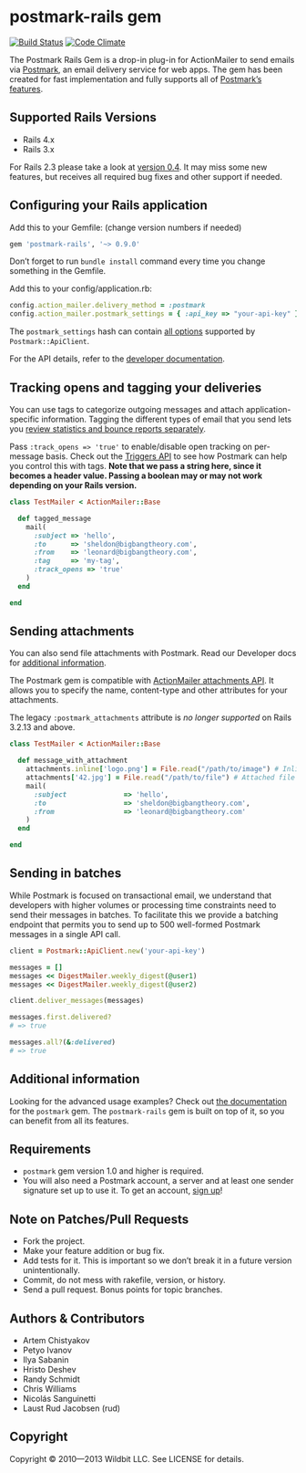 # postmark-rails gem

[![Build Status](https://travis-ci.org/wildbit/postmark-rails.svg?branch=master)](https://travis-ci.org/wildbit/postmark-rails) [![Code Climate](https://codeclimate.com/github/wildbit/postmark-rails/badges/gpa.svg)](https://codeclimate.com/github/wildbit/postmark-rails)

The Postmark Rails Gem is a drop-in plug-in for ActionMailer to send emails via [Postmark](https://postmarkapp.com), an email delivery service for web apps. The gem has been created for fast implementation and fully supports all of [Postmark’s features](https://postmarkapp.com/why-postmark).

## Supported Rails Versions

* Rails 4.x
* Rails 3.x

For Rails 2.3 please take a look at [version 0.4](https://github.com/wildbit/postmark-rails/tree/v0.4.2). It may miss some new features, but receives all required bug fixes and other support if needed.

## Configuring your Rails application

Add this to your Gemfile: (change version numbers if needed)

``` ruby
gem 'postmark-rails', '~> 0.9.0'
```

Don’t forget to run `bundle install` command every time you change something in the Gemfile.

Add this to your config/application.rb:

``` ruby
config.action_mailer.delivery_method = :postmark
config.action_mailer.postmark_settings = { :api_key => "your-api-key" }
```

The `postmark_settings` hash can contain [all options](https://github.com/wildbit/postmark-gem#communicating-with-the-api) supported by `Postmark::ApiClient`.

For the API details, refer to the [developer documentation](http://developer.postmarkapp.com).

## Tracking opens and tagging your deliveries

You can use tags to categorize outgoing messages and attach application-specific information. Tagging the different types of email that you send lets you [review statistics and bounce reports separately](http://developer.postmarkapp.com/developer-build.html#message-format).

Pass `:track_opens => 'true'` to enable/disable open tracking on per-message basis. Check out the [Triggers API](https://github.com/wildbit/postmark-gem/wiki/The-Triggers-API-Support) to see how Postmark can help you control this with tags. **Note that we pass a string here, since it becomes a header value. Passing a boolean may or may not work depending on your Rails version.**

``` ruby
class TestMailer < ActionMailer::Base

  def tagged_message
    mail(
      :subject => 'hello',
      :to      => 'sheldon@bigbangtheory.com',
      :from    => 'leonard@bigbangtheory.com',
      :tag     => 'my-tag',
      :track_opens => 'true'
    )
  end

end
```

## Sending attachments

You can also send file attachments with Postmark. Read our Developer docs for [additional information](http://developer.postmarkapp.com/developer-build.html#attachments).

The Postmark gem is compatible with [ActionMailer attachments API](http://api.rubyonrails.org/classes/ActionMailer/Base.html#method-i-attachments). It allows you to specify the name, content-type and other attributes for your attachments.

The legacy `:postmark_attachments` attribute is *no longer supported* on Rails 3.2.13 and above.

``` ruby
class TestMailer < ActionMailer::Base

  def message_with_attachment
    attachments.inline['logo.png'] = File.read("/path/to/image") # Inline image
    attachments['42.jpg'] = File.read("/path/to/file") # Attached file
    mail(
      :subject              => 'hello',
      :to                   => 'sheldon@bigbangtheory.com',
      :from                 => 'leonard@bigbangtheory.com'
    )
  end

end
```

## Sending in batches

While Postmark is focused on transactional email, we understand that developers
with higher volumes or processing time constraints need to send their messages
in batches. To facilitate this we provide a batching endpoint that permits you
to send up to 500 well-formed Postmark messages in a single API call.

``` ruby
client = Postmark::ApiClient.new('your-api-key')

messages = []
messages << DigestMailer.weekly_digest(@user1)
messages << DigestMailer.weekly_digest(@user2)

client.deliver_messages(messages)

messages.first.delivered?
# => true

messages.all?(&:delivered)
# => true
```

## Additional information

Looking for the advanced usage examples? Check out [the documentation](https://github.com/wildbit/postmark-gem/blob/master/README.md) for the `postmark` gem. The `postmark-rails` gem is built on top of it, so you can benefit from all its features.

## Requirements

* `postmark` gem version 1.0 and higher is required.
* You will also need a Postmark account, a server and at least one sender signature set up to use it. To get an account, [sign up](https://postmarkapp.com/sign_up)!


## Note on Patches/Pull Requests

* Fork the project.
* Make your feature addition or bug fix.
* Add tests for it. This is important so we don’t break it in a future version unintentionally.
* Commit, do not mess with rakefile, version, or history.
* Send a pull request. Bonus points for topic branches.

## Authors & Contributors

* Artem Chistyakov
* Petyo Ivanov
* Ilya Sabanin
* Hristo Deshev
* Randy Schmidt
* Chris Williams
* Nicolás Sanguinetti
* Laust Rud Jacobsen (rud)

## Copyright

Copyright © 2010—2013 Wildbit LLC. See LICENSE for details.
